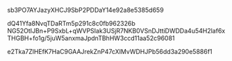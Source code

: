 sb3PO7AYJazyXHCJ9SbP2PDDaY14e92a8e5385d659

dQ41Yfa8NvqTDaRTm5p291c8c0fb962326b
NG52OtIJBn+P9SxbL+qWVPSIak3USjR7NKB0VSnDJttiDWDDa4u54H2laf6xTHGBH+fo1g/5juW5anxmaJpdnTBhHW3ccd11aa52c96081

e2Tka7ZlHEfK7HaC9GAAJrekZnP47cXIMvWDHJPb56dd3a290e5886f1
